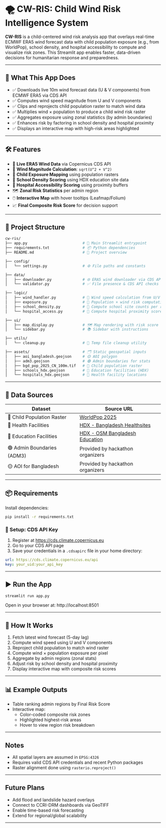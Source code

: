 # 🌪️ CW-RIS: Child Wind Risk Intelligence System

**CW-RIS** is a child-centered wind risk analysis app that overlays real-time ECMWF ERA5 wind forecast data with child population exposure (e.g., from WorldPop), school density, and hospital accessibility to compute and visualize risk zones. This Streamlit app enables faster, data-driven decisions for humanitarian response and preparedness.

---

## 🚀 What This App Does

- ✅ Downloads live 10m wind forecast data (U & V components) from ECMWF ERA5 via CDS API
- ✅ Computes wind speed magnitude from U and V components
- ✅ Clips and reprojects child population raster to match wind data
- ✅ Multiplies wind × population to produce a child wind risk raster
- ✅ Aggregates exposure using zonal statistics (by admin boundaries)
- ✅ Enhances risk by factoring in school density and hospital proximity
- ✅ Displays an interactive map with high-risk areas highlighted

---

## 🛠️ Features

- 📡 **Live ERA5 Wind Data** via Copernicus CDS API
- 💨 **Wind Magnitude Calculation**: `sqrt(U^2 + V^2)`
- 👶 **Child Exposure Mapping** using population rasters
- 🏫 **School Density Scoring** using HDX education site data
- 🏥 **Hospital Accessibility Scoring** using proximity buffers
- 🗺️ **Zonal Risk Statistics** per admin region
- 🖱️ **Interactive Map** with hover tooltips (Leafmap/Folium)
- 📈 **Final Composite Risk Score** for decision support

---

## 📁 Project Structure

```bash
cw-ris/
├── app.py                         # 🔵 Main Streamlit entrypoint
├── requirements.txt               # 📦 Python dependencies
├── README.md                      # 📘 Project overview

├── config/
│   └── settings.py                # ⚙️ File paths and constants

├── data/
│   ├── downloader.py              # 🌐 ERA5 wind downloader via CDS API
│   └── validator.py               # ✅ File presence & CDS API checks

├── logic/
│   ├── wind_handler.py            # 💨 Wind speed calculation from U/V
│   ├── exposure.py                # 👶 Population × wind risk computation
│   ├── school_density.py          # 🏫 Compute school site counts per region
│   └── hospital_access.py         # 🏥 Compute hospital proximity score

├── ui/
│   ├── map_display.py             # 🗺️ Map rendering with risk score
│   └── sidebar.py                 # 📚 Sidebar with instructions

├── utils/
│   └── cleanup.py                 # 🧹 Temp file cleanup utility

├── assets/                        # 🗂️ Static geospatial inputs
│   ├── aoi_bangladesh.geojson     # 🟡 AOI polygon
│   ├── adm3.geojson               # 🟢 Admin boundaries for stats
│   ├── bgd_pop_2025_CN_100m.tif   # 👶 Child population raster
│   ├── schools_hdx.geojson        # 🏫 Education facilities (HDX)
│   └── hospitals_hdx.geojson      # 🏥 Health facility locations
```

---

## 📂 Data Sources

| Dataset                    | Source URL                                                                 |
|----------------------------|----------------------------------------------------------------------------|
| 👶 Child Population Raster | [WorldPop 2025](https://hub.worldpop.org/geodata/summary?id=53874)         |
| 🏥 Health Facilities       | [HDX - Bangladesh Healthsites](https://data.humdata.org/dataset/bangladesh-healthsites) |
| 🏫 Education Facilities    | [HDX - OSM Bangladesh Education](https://data.humdata.org/dataset/hotosm_bgd_education_facilities) |
| 🟢 Admin Boundaries (ADM3) | Provided by hackathon organizers                                           |
| 🟡 AOI for Bangladesh      | Provided by hackathon organizers   

---

## 📦 Requirements

Install dependencies:

```bash
pip install -r requirements.txt
```

### 🔑 Setup: CDS API Key

1.  Register at https://cds.climate.copernicus.eu
2.  Go to your CDS API page
3.  Save your credentials in a `.cdsapirc` file in your home directory:

```yaml
url: https://cds.climate.copernicus.eu/api
key: your_uid:your_api_key
```

---

## ▶️ Run the App

```bash
streamlit run app.py
```

Open in your browser at: http://localhost:8501

---

## 🔄 How It Works

1. Fetch latest wind forecast (5-day lag)
2. Compute wind speed using U and V components
3. Reproject child population to match wind raster
4. Compute wind × population exposure per pixel
5. Aggregate by admin regions (zonal stats)
6. Adjust risk by school density and hospital proximity
7. Display interactive map with composite risk scores

---

## 📊 Example Outputs

- Table ranking admin regions by Final Risk Score
- Interactive map:
  - Color-coded composite risk zones
  - Highlighted highest-risk areas
  - Hover to view region risk breakdown

---

## Notes

- All spatial layers are assumed in `EPSG:4326`
- Requires valid CDS API credentials and recent Python packages
- Raster alignment done using `rasterio.reproject()`

---

## Future Plans

- Add flood and landslide hazard overlays
- Connect to CCRI-DRM dashboards via GeoTIFF
- Enable time-based risk forecasting
- Extend for regional/global scalability

---
